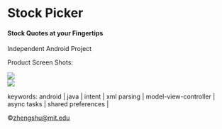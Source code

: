 Stock Picker
==========

<h4>Stock Quotes at your Fingertips</h4>

Independent Android Project

Product Screen Shots: 
<div><img src="http://farm3.staticflickr.com/2849/9073273986_2a3ba23d42_m.jpg"></div>
<div><img src="http://farm3.staticflickr.com/2868/9071045895_49f092f78a_m.jpg"></div>

keywords: android | java | intent | xml parsing | model-view-controller | async tasks | shared preferences |

&copy;zhengshu@mit.edu
